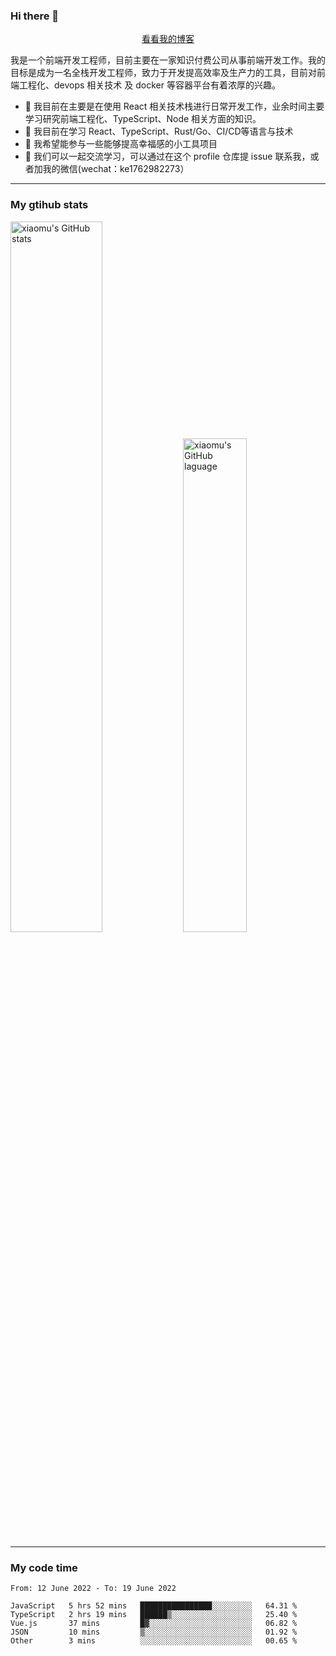 ### Hi there 👋

<p align="center">
  <a href="https://real-jacket.github.io/">看看我的博客</a>
</p>

我是一个前端开发工程师，目前主要在一家知识付费公司从事前端开发工作。我的目标是成为一名全栈开发工程师，致力于开发提高效率及生产力的工具，目前对前端工程化、devops 相关技术 及 docker 等容器平台有着浓厚的兴趣。

- 🔭 我目前在主要是在使用 React 相关技术栈进行日常开发工作，业余时间主要学习研究前端工程化、TypeScript、Node 相关方面的知识。
- 🌱 我目前在学习 React、TypeScript、Rust/Go、CI/CD等语言与技术
- 👯 我希望能参与一些能够提高幸福感的小工具项目
- 💬 我们可以一起交流学习，可以通过在这个 profile 仓库提 issue 联系我，或者加我的微信(wechat：ke1762982273）

***

### My gtihub stats

<a><img src="https://github-readme-stats.vercel.app/api?username=real-jacket" title="xiaomu's GitHub stats" alt="xiaomu's GitHub stats" style="width:54%;"/></a>
<a><img src="https://github-readme-stats.vercel.app/api/top-langs/?username=real-jacket&layout=compact" title="xiaomu's GitHub laguage" alt="xiaomu's GitHub laguage" style="width:45%;"/><a/>

***

### My code time

<!--START_SECTION:waka-->

```text
From: 12 June 2022 - To: 19 June 2022

JavaScript   5 hrs 52 mins   ████████████████░░░░░░░░░   64.31 %
TypeScript   2 hrs 19 mins   ██████▒░░░░░░░░░░░░░░░░░░   25.40 %
Vue.js       37 mins         █▓░░░░░░░░░░░░░░░░░░░░░░░   06.82 %
JSON         10 mins         ▒░░░░░░░░░░░░░░░░░░░░░░░░   01.92 %
Other        3 mins          ░░░░░░░░░░░░░░░░░░░░░░░░░   00.65 %
```

<!--END_SECTION:waka-->
